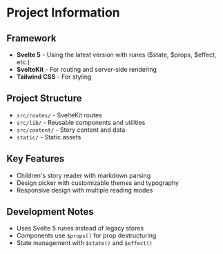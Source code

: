 # Project Information

## Framework
- **Svelte 5** - Using the latest version with runes ($state, $props, $effect, etc.)
- **SvelteKit** - For routing and server-side rendering
- **Tailwind CSS** - For styling

## Project Structure
- `src/routes/` - SvelteKit routes
- `src/lib/` - Reusable components and utilities
- `src/content/` - Story content and data
- `static/` - Static assets

## Key Features
- Children's story reader with markdown parsing
- Design picker with customizable themes and typography
- Responsive design with multiple reading modes

## Development Notes
- Uses Svelte 5 runes instead of legacy stores
- Components use `$props()` for prop destructuring
- State management with `$state()` and `$effect()`